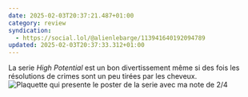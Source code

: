```yaml
---
date: 2025-02-03T20:37:21.487+01:00
category: review
syndication:
  - https://social.lol/@alienlebarge/113941640192094789
updated: 2025-02-03T20:37:33.312+01:00
---
```


La serie _High Potential_ est un bon divertissement même si des fois les résolutions de crimes sont un peu tirées par les cheveux. ![Plaquette qui presente le poster de la serie avec ma note de 2/4](https://alienlebarge.ch/media/photos/2025/02/03/img-6579.jpg)
